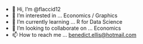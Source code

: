 - 👋 Hi, I’m @flaccid12
- 👀 I’m interested in ... Economics / Graphics
- 🌱 I’m currently learning ... R for Data Science
- 💞️ I’m looking to collaborate on ... Economics
- 📫 How to reach me ... benedict.ellis@hotmail.com

<!---
flaccid12/flaccid12 is a ✨ special ✨ repository because its `README.md` (this file) appears on your GitHub profile.
You can click the Preview link to take a look at your changes.
--->
